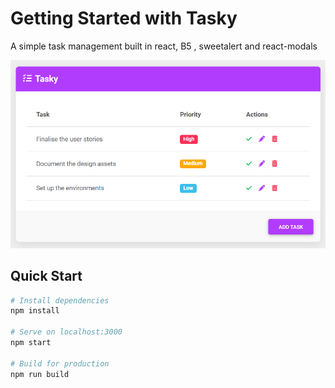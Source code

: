 # Getting Started with Tasky

A simple task management built in react, B5 , sweetalert and react-modals

![Screenshot](screenshot.png)

## Quick Start

```bash
# Install dependencies
npm install

# Serve on localhost:3000
npm start

# Build for production
npm run build
